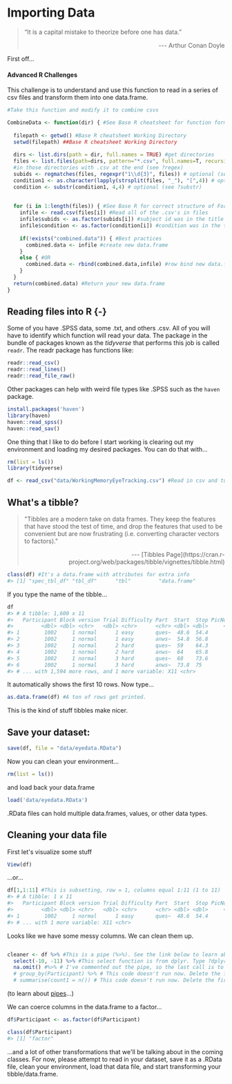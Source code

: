 
# Importing Data

>“It is a capital mistake to theorize before one has data.” 
><div style="text-align: right">
> --- Arthur Conan Doyle </div>

First off...

 <h4>Advanced R Challenges</h4>


This challenge is to understand and use this function to read in a series of csv files and transform them into
one data.frame.


```r
#Take this function and modify it to combine csvs

CombineData <- function(dir) { #See Base R cheatsheet for function format
  
  filepath <- getwd() #Base R cheatsheet Working Directory
  setwd(filepath) ##Base R cheatsheet Working Directory
  
  dirs <- list.dirs(path = dir, full.names = TRUE) #get directories
  files <- list.files(path=dirs, pattern="*.csv", full.names=T, recursive=F) #get files 
  #in those directories with .csv at the end (see ?regex)
  subids <- regmatches(files, regexpr("1\\d{3}", files)) # optional (see ?regmatches, ?regex)
  condition1 <- as.character(lapply(strsplit(files, "_"), "[",4)) # optional (see ?lapply, ?strsplit)
  condition <- substr(condition1, 4,4) # optional (see ?substr)
  
  
  for (i in 1:length(files)) { #See Base R for correct structure of For Loop
    infile <- read.csv(files[i]) #Read all of the .csv's in files
    infile$subids <- as.factor(subids[i]) #subject id was in the title of the .csv
    infile$condition <- as.factor(condition[i]) #condition was in the title of the .csv
    
    if(!exists("combined.data")) { #Best practices
      combined.data <- infile #create new data.frame
    }
    else { #OR
      combined.data <- rbind(combined.data,infile) #row bind new data.frame with infile info
    }
  }
  return(combined.data) #Return your new data.frame
}
```


## Reading files into R {-}

Some of you have .SPSS data, some .txt, and others .csv. All of you will have to identify which function will read your data. The package in the bundle of packages known as the *tidyverse* that performs this job is called <code>readr</code>. The readr package has functions like:


```r
readr::read_csv()
readr::read_lines()
readr::read_file_raw()
```

Other packages can help with weird file types like .SPSS such as the <code>haven</code> package.


```r
install.packages('haven')
library(haven)
haven::read_spss()
haven::read_sav()
```

One thing that I like to do before I start working is clearing out my environment and loading my desired packages. You can do that with...

```r
rm(list = ls())
library(tidyverse)

df <- read_csv("data/WorkingMemoryEyeTracking.csv") #Read in csv and turn into a tibble
```

## What's a tibble?

>"Tibbles are a modern take on data frames. They keep the features that have stood the test of time, and drop the features that used to be convenient but are now frustrating (i.e. converting character vectors to factors)."
><div style="text-align: right">
> --- [Tibbles Page](https://cran.r-project.org/web/packages/tibble/vignettes/tibble.html) </div>


```r
class(df) #It's a data.frame with attributes for extra info
#> [1] "spec_tbl_df" "tbl_df"      "tbl"         "data.frame"
```

If you type the name of the tibble...


```r
df
#> # A tibble: 1,600 x 11
#>   Participant Block version Trial Difficulty Part  Start  Stop PicNumber video
#>         <dbl> <dbl> <chr>   <dbl> <chr>      <chr> <dbl> <dbl>     <dbl> <chr>
#> 1        1002     1 normal      1 easy       ques~  48.6  54.4        37 <NA> 
#> 2        1002     1 normal      1 easy       anws~  54.8  56.8        37 <NA> 
#> 3        1002     1 normal      2 hard       ques~  59    64.3        18 <NA> 
#> 4        1002     1 normal      2 hard       anws~  64    65.8        18 <NA> 
#> 5        1002     1 normal      3 hard       ques~  68    73.6        20 <NA> 
#> 6        1002     1 normal      3 hard       anws~  73.8  75          20 <NA> 
#> # ... with 1,594 more rows, and 1 more variable: X11 <chr>
```

It automatically shows the first 10 rows. Now type...


```r
as.data.frame(df) #A ton of rows get printed.
```
This is the kind of stuff tibbles make nicer.

## Save your dataset:

```r
save(df, file = "data/eyedata.RData")
```

Now you can clean your environment...


```r
rm(list = ls()) 
```

and load back your data.frame


```r
load('data/eyedata.RData')
```

.RData files can hold multiple data.frames, values, or other data types.


## Cleaning your data file 
First let's visualize some stuff

```r
View(df)
```

...or...


```r
df[1,1:11] #This is subsetting, row = 1, columns equal 1:11 (1 to 11)
#> # A tibble: 1 x 11
#>   Participant Block version Trial Difficulty Part  Start  Stop PicNumber video
#>         <dbl> <dbl> <chr>   <dbl> <chr>      <chr> <dbl> <dbl>     <dbl> <chr>
#> 1        1002     1 normal      1 easy       ques~  48.6  54.4        37 <NA> 
#> # ... with 1 more variable: X11 <chr>
```


Looks like we have some messy columns. We can clean them up.


```r

cleaner <- df %>% #This is a pipe (%>%). See the link below to learn about pipes
  select(-10, -11) %>% #This select function is from dplyr. Type ?dplyr into the console to learn more
  na.omit() #%>% # I've commented out the pipe, so the last call is to omit NAs. Delete the first # to run the lines below.
  # group_by(Participant) %>% # This code doesn't run now. Delete the first # to run it.
  # summarise(count1 = n()) # This code doesn't run now. Delete the first # to run it.
```
(to learn about [pipes](https://style.tidyverse.org/pipes.html)...)

We can coerce columns in the data.frame to a factor...


```r
df$Participant <- as.factor(df$Participant)

class(df$Participant)
#> [1] "factor"
```

...and a lot of other transformations that we'll be talking about in the coming classes. For now, please attempt to read in your dataset, save it as a .RData file, clean your environment, load that data file, and start transforming your tibble/data.frame.
